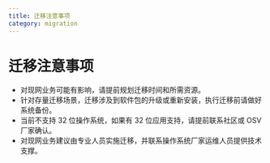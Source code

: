 ```yaml
---
title: 迁移注意事项
category: migration
---
```


# 迁移注意事项

- 对现网业务可能有影响，请提前规划迁移时间和所需资源。
- 针对存量迁移场景，迁移涉及到软件包的升级或重新安装，执行迁移前请做好系统备份。
- 当前不支持 32 位操作系统，如果有 32 位应用支持，请提前联系社区或 OSV 厂家确认。
- 对现网业务建议由专业人员实施迁移，并联系操作系统厂家运维人员提供技术支撑。
